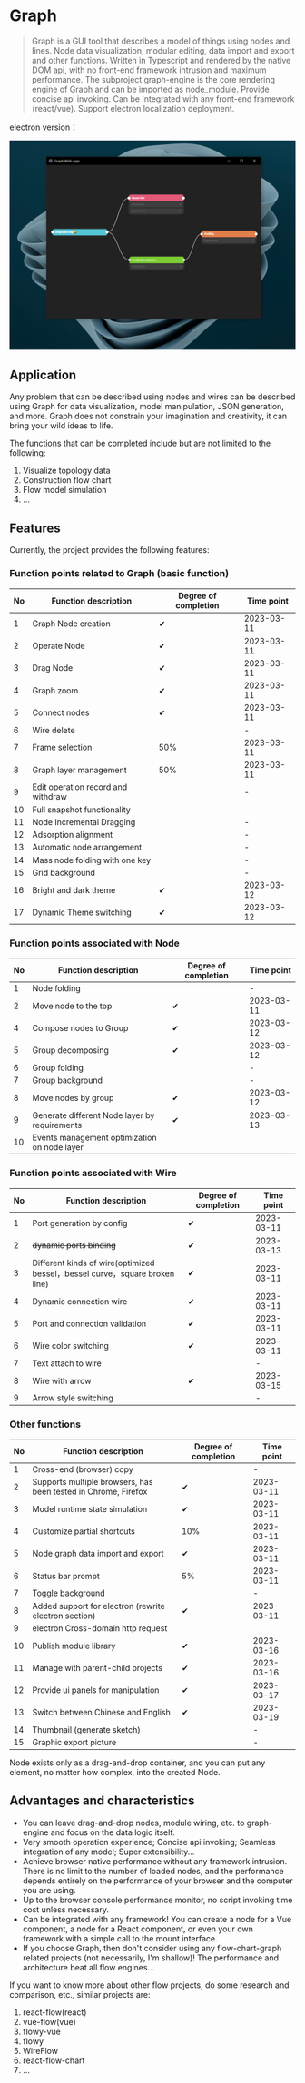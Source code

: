 # Graph

> Graph is a GUI tool that describes a model of things using nodes and lines.
> Node data visualization, modular editing, data import and export and other functions.
> Written in Typescript and rendered by the native DOM api, with no front-end framework intrusion and maximum performance.
> The subproject graph-engine is the core rendering engine of Graph and can be imported as node_module.
> Provide concise api invoking.
> Can be Integrated with any front-end framework (react/vue).
> Support electron localization deployment.

electron version：

![image](https://github.com/aiyojun/graph/blob/master/performance/electron-app.png)

## Application

Any problem that can be described using nodes and wires can be described using Graph for data visualization, model manipulation, JSON generation, and more.
Graph does not constrain your imagination and creativity, it can bring your wild ideas to life.

The functions that can be completed include but are not limited to the following:

1. Visualize topology data
2. Construction flow chart
3. Flow model simulation
4. ...

## Features

Currently, the project provides the following features:

### Function points related to Graph (basic function)
| No  | Function description               | Degree of completion | Time point |
|-----|------------------------------------|----------------------|------------|
| 1   | Graph Node creation                | ✔                    | 2023-03-11 |
| 2   | Operate Node                       | ✔                    | 2023-03-11 |
| 3   | Drag Node                          | ✔                    | 2023-03-11 |
| 4   | Graph zoom                         | ✔                    | 2023-03-11 |
| 5   | Connect nodes                      | ✔                    | 2023-03-11 |
| 6   | Wire delete                        |                      | -          |
| 7   | Frame selection                    | 50%                  | 2023-03-11 |
| 8   | Graph layer management             | 50%                  | 2023-03-11 |
| 9   | Edit operation record and withdraw |                      | -          |
| 10  | Full snapshot functionality        |                      |            |
| 11  | Node Incremental Dragging          |                      | -          |
| 12  | Adsorption alignment               |                      | -          |
| 13  | Automatic node arrangement         |                      | -          |
| 14  | Mass node folding with one key     |                      | -          |
| 15  | Grid background                    |                      | -          |
| 16  | Bright and dark theme              | ✔                    | 2023-03-12 |
| 17  | Dynamic Theme switching            | ✔                    | 2023-03-12 |

### Function points associated with Node
| No  | Function description                          | Degree of completion | Time point |
|-----|-----------------------------------------------|----------------------|------------|
| 1   | Node folding                                  |                      | -          |
| 2   | Move node to the top                          | ✔                    | 2023-03-11 |
| 4   | Compose nodes to Group                        | ✔                    | 2023-03-12 |
| 5   | Group decomposing                             | ✔                    | 2023-03-12 |
| 6   | Group folding                                 |                      | -          |
| 7   | Group background                              |                      | -          |
| 8   | Move nodes by group                           | ✔                    | 2023-03-12 |
| 9   | Generate different Node layer by requirements | ✔                    | 2023-03-13 |
| 10  | Events management optimization on node layer  |                      |            |

### Function points associated with Wire
| No  | Function description                                                      | Degree of completion | Time point |
|-----|---------------------------------------------------------------------------|----------------------|------------|
| 1   | Port generation by config                                                 | ✔                    | 2023-03-11 |
| 2   | ~~dynamic ports binding~~                                                 | ✔                    | 2023-03-13 |
| 3   | Different kinds of wire(optimized bessel，bessel curve，square broken line) | ✔                    | 2023-03-11 |
| 4   | Dynamic connection wire                                                   | ✔                    | 2023-03-11 |
| 5   | Port and connection validation                                            | ✔                    | 2023-03-11 |
| 6   | Wire color switching                                                      | ✔                    | 2023-03-11 |
| 7   | Text attach to wire                                                       |                      | -          |
| 8   | Wire with arrow                                                           | ✔                    | 2023-03-15 |
| 9   | Arrow style switching                                                     |                      | -          |

### Other functions
| No  | Function description                                           | Degree of completion | Time point |
|-----|----------------------------------------------------------------|----------------------|------------|
| 1   | Cross-end (browser) copy                                       |                      | -          |
| 2   | Supports multiple browsers, has been tested in Chrome, Firefox | ✔                    | 2023-03-11 |
| 3   | Model runtime state simulation                                 | ✔                    | 2023-03-11 |
| 4   | Customize partial shortcuts                                    | 10%                  | 2023-03-11 |
| 5   | Node graph data import and export                              | ✔                    | 2023-03-11 |
| 6   | Status bar prompt                                              | 5%                   | 2023-03-11 |
| 7   | Toggle background                                              |                      | -          |
| 8   | Added support for electron (rewrite electron section)          | ✔                    | 2023-03-11 |
| 9   | electron Cross-domain http request                             |                      |            |
| 10  | Publish module library                                         | ✔                    | 2023-03-16 |
| 11  | Manage with parent-child projects                              | ✔                    | 2023-03-16 |
| 12  | Provide ui panels for manipulation                             | ✔                    | 2023-03-17 |
| 13  | Switch between Chinese and English                             | ✔                    | 2023-03-19 |
| 14  | Thumbnail (generate sketch)                                    |                      | -          |
| 15  | Graphic export picture                                         |                      | -          |

Node exists only as a drag-and-drop container, and you can put any element, no matter how complex, into the created Node.

## Advantages and characteristics

- You can leave drag-and-drop nodes, module wiring, etc. to graph-engine and focus on the data logic itself.
- Very smooth operation experience; Concise api invoking; Seamless integration of any model; Super extensibility...
- Achieve browser native performance without any framework intrusion. There is no limit to the number of loaded nodes, and the performance depends entirely on the performance of your browser and the computer you are using.
- Up to the browser console performance monitor, no script invoking time cost unless necessary.
- Can be integrated with any framework! You can create a node for a Vue component, a node for a React component, or even your own framework with a simple call to the mount interface.
- If you choose Graph, then don't consider using any flow-chart-graph related projects (not necessarily, I'm shallow)! The performance and architecture beat all flow engines...

If you want to know more about other flow projects, do some research and comparison, etc., similar projects are:

1. react-flow(react)
2. vue-flow(vue)
3. flowy-vue
4. flowy
5. WireFlow
6. react-flow-chart
7. ...
